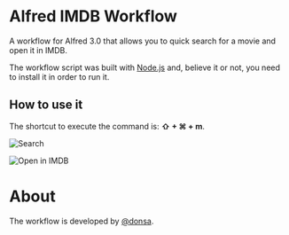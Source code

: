 # Alfred IMDB Workflow

A workflow for Alfred 3.0 that allows you to quick search for a movie and open it in IMDB.

The workflow script was built with [Node.js](https://nodejs.org/en/) and, believe it or not, you need to install it in order to run it.

## How to use it

The shortcut to execute the command is: **⇧ + ⌘ + m**.

![Search](http://i.imgur.com/lBxNd5d.png)

![Open in IMDB](http://i.imgur.com/rdg7aV0.png)


About
===
The workflow is developed by [@donsa](http://twitter.com/nunolopes_99/).
